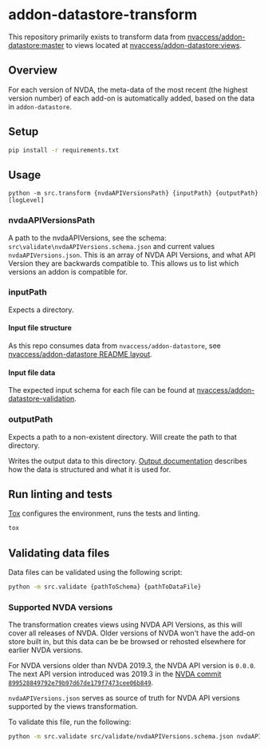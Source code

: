 # addon-datastore-transform
This repository primarily exists to transform data from [nvaccess/addon-datastore:master](https://github.com/nvaccess/addon-datastore) to views located at [nvaccess/addon-datastore:views](https://github.com/nvaccess/addon-datastore/tree/views).

## Overview

For each version of NVDA, the meta-data of the most recent (the highest version number) of each add-on is automatically
added, based on the data in `addon-datastore`.

## Setup
```sh
pip install -r requirements.txt
```

## Usage
```
python -m src.transform {nvdaAPIVersionsPath} {inputPath} {outputPath} [logLevel]
```

### nvdaAPIVersionsPath
A path to the nvdaAPIVersions, see the schema: `src\validate\nvdaAPIVersions.schema.json` and current values `nvdaAPIVersions.json`.
This is an array of NVDA API Versions, and what API Version they are backwards compatible to.
This allows us to list which versions an addon is compatible for.

### inputPath
Expects a directory.

#### Input file structure
As this repo consumes data from `nvaccess/addon-datastore`, see [nvaccess/addon-datastore README layout](https://github.com/nvaccess/addon-datastore/blob/master/README.md#layout).

#### Input file data
The expected input schema for each file can be found at [nvaccess/addon-datastore-validation](https://github.com/nvaccess/addon-datastore-validation/blob/main/_validate/addonVersion_schema.json).

### outputPath
Expects a path to a non-existent directory.
Will create the path to that directory.

Writes the output data to this directory.
[Output documentation](./docs/output.md) describes how the data is structured and what it is used for.

## Run linting and tests
[Tox](https://tox.readthedocs.io/) configures the environment, runs the tests and linting.

```sh
tox
```

## Validating data files

Data files can be validated using the following script:
```sh
python -m src.validate {pathToSchema} {pathToDataFile}
```

### Supported NVDA versions

The transformation creates views using NVDA API Versions, as this will cover all releases of NVDA.
Older versions of NVDA won't have the add-on store built in, but this data can be be browsed or rehosted elsewhere for earlier NVDA versions.

For NVDA versions older than NVDA 2019.3, the NVDA API version is `0.0.0`.
The next API version introduced was 2019.3 in the [NVDA commit 
`899528849792e79b97d67de179f7473cee06b849`](https://github.com/nvaccess/nvda/commit/899528849792e79b97d67de179f7473cee06b849).

`nvdaAPIVersions.json` serves as source of truth for NVDA API versions supported by the views transformation.

To validate this file, run the following:
```sh
python -m src.validate src/validate/nvdaAPIVersions.schema.json nvdaAPIVersions.json
```
